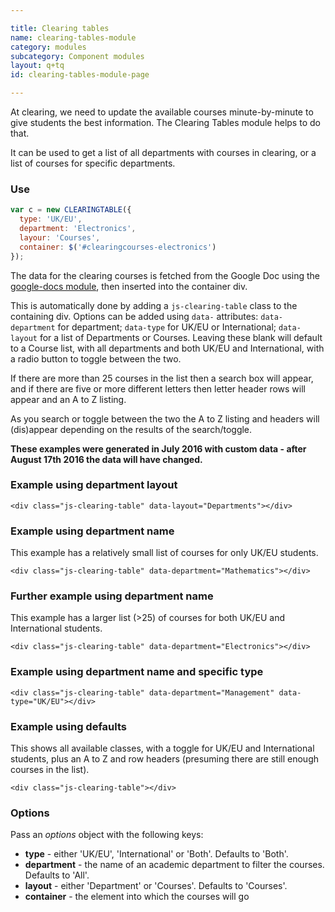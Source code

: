 ```yaml
---

title: Clearing tables
name: clearing-tables-module
category: modules
subcategory: Component modules
layout: q+tq
id: clearing-tables-module-page

---
```


<div class="lead"><p>At clearing, we need to update the available courses minute-by-minute to give students the best information. The Clearing Tables module helps to do that.</p></div>

It can be used to get a list of all departments with courses in clearing, or a list of courses for specific departments.

### Use

```javascript
var c = new CLEARINGTABLE({
  type: 'UK/EU',
  department: 'Electronics',
  layour: 'Courses',
  container: $('#clearingcourses-electronics')
});
```

The data for the clearing courses is fetched from the Google Doc using the [google-docs module](google-docs-module.html), then inserted into the container div.

This is automatically done by adding a `js-clearing-table` class to the containing div. Options can be added using `data-` attributes: `data-department` for department; `data-type` for UK/EU or International; `data-layout` for a list of Departments or Courses. Leaving these blank will default to a  Course list, with all departments and both UK/EU and International, with a radio button to toggle between the two.

If there are more than 25 courses in the list then a search box will appear, and if there are five or more different letters then letter header rows will appear and an A to Z listing.

As you search or toggle between the two the A to Z listing and headers will (dis)appear depending on the results of the search/toggle.

**These examples were generated in July 2016 with custom data - after August 17th 2016 the data will have changed.**

### Example using department layout

```markup
<div class="js-clearing-table" data-layout="Departments"></div>
```

<div class="js-clearing-table" data-layout="Departments"></div>

### Example using department name

This example has a relatively small list of courses for only UK/EU students.

```markup
<div class="js-clearing-table" data-department="Mathematics"></div>
```

<div class="js-clearing-table" data-department="Mathematics"></div>

### Further example using department name

This example has a larger list (>25) of courses for both UK/EU and International students.

```markup
<div class="js-clearing-table" data-department="Electronics"></div>
```

<div class="js-clearing-table" data-department="Electronics"></div>

### Example using department name and specific type

```markup
<div class="js-clearing-table" data-department="Management" data-type="UK/EU"></div>
```

<div class="js-clearing-table" data-department="Management" data-type="UK/EU"></div>

### Example using defaults

This shows all available classes, with a toggle for UK/EU and International students, plus an A to Z and row headers (presuming there are still enough courses in the list).

```markup
<div class="js-clearing-table"></div>
```

<div class="js-clearing-table"></div>


### Options

  Pass an _options_ object with the following keys:

  * **type** - either 'UK/EU', 'International' or 'Both'. Defaults to 'Both'.
  * **department** - the name of an academic department to filter the courses. Defaults to 'All'.
  * **layout** - either 'Department' or 'Courses'. Defaults to 'Courses'.
  * **container** - the element into which the courses will go
